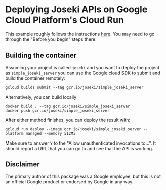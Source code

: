 # Deploying Joseki APIs on Google Cloud Platform's Cloud Run

This example roughly follows the instructions 
[here](https://cloud.google.com/run/docs/quickstarts/build-and-deploy).  You may need to go through
the "Before you begin" steps there.

## Building the container

Assuming your project is called `joseki` and you want to deploy the project as
`simple_joseki_server` you can use the Google cloud SDK to submit and build the container remotely:  

```shell
gcloud builds submit --tag gcr.io/joseki/simple_joseki_server
```

Alternatively, you can build locally:

```shell
docker build . --tag gcr.io/joseki/simple_joseki_server
docker push gcr.io/joseki/simple_joseki_server
```

After either method finishes, you can deploy the result with:

```shell
gcloud run deploy --image gcr.io/joseki/simple_joseki_server --platform managed --memory 512Mi
```

Make sure to answer `Y` to the "Allow unauthenticated invocations to...".  It should report a URL
that you can go to and see that the API is working.  

## Disclaimer

The primary author of this package was a Google employee, but this is not an official Google product
or endorsed by Google in any way.  